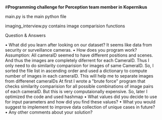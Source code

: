 #**Programming challenge for Perception team member in Kopernikus**

main.py is the main python file

imaging_interview.py contains image comparision functions

Question & Answers

• What did you learn after looking on our dataset?
It seems like data from security or surveillance cameras.
• How does you program work?
Assumption: All cameraID seemed to have different positions and scenes. And thus the images are completely diferrent for each CameraID. Thus I only need to do similarity comparision for images of same CameraID. So, I sorted the file list in ascending order and used a dictionary to compute number of images in each cameraID. This will help me to separate images from differenet cameraIDs
At first I wrote a "brute force" program that checks similarity comparision for all possible combinations of image pairs of each cameraID. But this is very computaionally expensive. So, later I optimized the code and used hashmap 
• What values did you decide to use for input parameters and how did you find these values?
• What you would suggest to implement to improve data collection of
unique cases in future?
• Any other comments about your solution?
